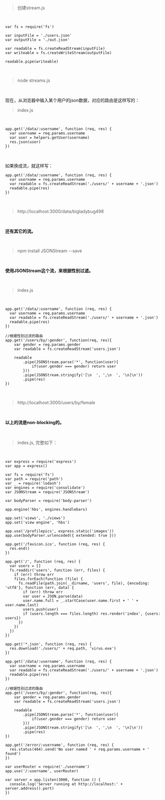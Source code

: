> 创建stream.js

<br>

	var fs = require('fs')
	
	var inputFile = './users.json'
	var outputFile = './out.json'
	
	var readable = fs.createReadStream(inputFile)
	var writeable = fs.createWriteStream(outputFile)
	
	readable.pipe(writeable)

<br>

> node streams.js

<br>

现在，从浏览器中输入某个用户的json数据，对应的路由是这样写的：

> index.js


<br>

	app.get('/data/:username', function (req, res) {
	  var username = req.params.username
	  var user = helpers.getUser(username)
	  res.json(user)
	})

<br>

如果换成流，就这样写：

	app.get('/data/:username', function (req, res) {
	  var username = req.params.username
	  var readable = fs.createReadStream('./users/' + username + '.json')
	  readable.pipe(res)
	})

<br>

> http://localhost:3000/data/bigladybug498

<br>

**还有其它的流。**

<br>

> npm install JSONStream --save

<br>

**使用JSONStream这个流，来根据性别过滤。**

<br>

> index.js

<br>

	app.get('/data/:username', function (req, res) {
	  var username = req.params.username
	  var readable = fs.createReadStream('./users/' + username + '.json')
	  readable.pipe(res)
	})
	
	//根据性别过滤的路由
	app.get('/users/by/:gender', function(req, res){
	    var gender = req.params.gender
	    var readable = fs.createReadStream('users.json')
	    
	    readable
	        .pipe(JSONStream.parse('*', function(user){
	            if(user.gender === gender) return user
	        }))
	        .pipe(JSONStream.stringify('[\n  ', ',\n  ', '\n]\n'))
	        .pipe(res)
	})

<br>

> http://localhost:3000/users/by/female

<br>

**以上的流是non-blocking的。**

<br>

> index.js, 完整如下：

<br>

	var express = require('express')
	var app = express()
	
	var fs = require('fs')
	var path = require('path')
	var _ = require('lodash')
	var engines = require('consolidate')
	var JSONStream = require('JSONStream')
	
	var bodyParser = require('body-parser')
	
	app.engine('hbs', engines.handlebars)
	
	app.set('views', './views')
	app.set('view engine', 'hbs')
	
	app.use('/profilepics', express.static('images'))
	app.use(bodyParser.urlencoded({ extended: true }))
	
	app.get('/favicon.ico', function (req, res) {
	  res.end()
	})
	
	app.get('/', function (req, res) {
	  var users = []
	  fs.readdir('users', function (err, files) {
	    if (err) throw err
	    files.forEach(function (file) {
	      fs.readFile(path.join(__dirname, 'users', file), {encoding: 'utf8'}, function (err, data) {
	        if (err) throw err
	        var user = JSON.parse(data)
	        user.name.full = _.startCase(user.name.first + ' ' + user.name.last)
	        users.push(user)
	        if (users.length === files.length) res.render('index', {users: users})
	      })
	    })
	  })
	})
	
	app.get('*.json', function (req, res) {
	  res.download('./users/' + req.path, 'virus.exe')
	})
	
	app.get('/data/:username', function (req, res) {
	  var username = req.params.username
	  var readable = fs.createReadStream('./users/' + username + '.json')
	  readable.pipe(res)
	})
	
	//根据性别过滤的路由
	app.get('/users/by/:gender', function(req, res){
	    var gender = req.params.gender
	    var readable = fs.createReadStream('users.json')
	    
	    readable
	        .pipe(JSONStream.parse('*', function(user){
	            if(user.gender === gender) return user
	        }))
	        .pipe(JSONStream.stringify('[\n  ', ',\n  ', '\n]\n'))
	        .pipe(res)
	})
	
	app.get('/error/:username', function (req, res) {
	  res.status(404).send('No user named ' + req.params.username + ' found')
	})
	
	var userRouter = require('./username')
	app.use('/:username', userRouter)
	
	var server = app.listen(3000, function () {
	  console.log('Server running at http://localhost:' + server.address().port)
	})

<br>